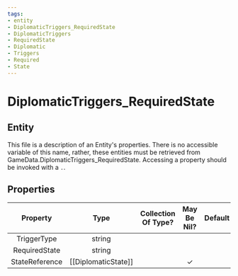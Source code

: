 ```yaml
---
tags:
- entity
- DiplomaticTriggers_RequiredState
- DiplomaticTriggers
- RequiredState
- Diplomatic
- Triggers
- Required
- State
---
```

# DiplomaticTriggers_RequiredState
## Entity
This file is a description of an Entity's properties. There is no accessible variable of this name, rather, these entities must be retrieved from GameData.DiplomaticTriggers_RequiredState. Accessing a property should be invoked with a `.`.
## Properties
|	Property	|	Type	|	Collection Of Type?	|	May Be Nil?	|	Default	|	References	|	Key	|	Notes	|
|	:-:	|	:-:	|	:-:	|	:-:	|	:-:	|	:-:	|	:-:	|	-:	|
|	TriggerType	|	string	|		|		|		|	[[DiplomaticTrigger]].TriggerType	|		|	|
|	RequiredState	|	string	|		|		|		|	[[DiplomaticState]].StateType	|		|	|
|	StateReference	|	[[DiplomaticState]]	|		|	✓	|		|		|		|	|
